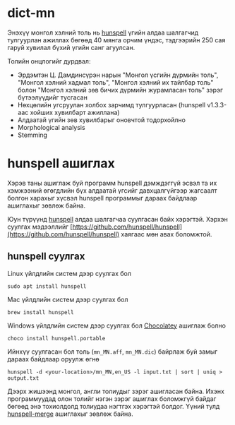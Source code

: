 # dict-mn

Энэхүү монгол хэлний толь нь [hunspell](http://hunspell.github.io) үгийн алдаа шалгагчид тулгуурлан ажиллах бөгөөд 40 мянга орчим үндэс, тэдгээрийн 250 сая гаруй хувилал бүхий үгийн санг агуулсан.

Толийн онцлогийг дурдвал:

-   Эрдэмтэн Ц. Дамдинсүрэн нарын "Монгол үсгийн дүрмийн толь", "Монгол хэлний хадмал толь", "Монгол хэлний их тайлбар толь" болон "Монгол хэлний зөв бичих дүрмийн журамласан толь" зэрэг бүтээлүүдийг тусгасан
-   Нөхцөлийн угсруулан холбох зарчимд тулгуурласан (hunspell v1.3.3-аас хойших хувилбарт ажиллана)
-   Алдаатай үгийн зөв хувилбарыг оновчтой тодорхойлно
-   Morphological analysis
-   Stemming

# hunspell ашиглах

Хэрэв таны ашиглаж буй программ hunspell дэмждэггүй эсвэл та их хэмжээний өгөгдлийн бүх алдаатай үгсийг давхцалгүйгээр жагсаалт болгон харахыг хүсвэл hunspell программыг дараах байдлаар ашиглахыг зөвлөж байна.

Юун түрүүнд [hunspell](https://github.com/hunspell/hunspell) алдаа шалгагчаа суулгасан байх хэрэгтэй. Хэрхэн суулгах мэдээллийг [https://github.com/hunspell/hunspell](https://github.com/hunspell/hunspell) хаягаас мөн авах боломжтой.

## hunspell суулгах

Linux үйлдлийн систем дээр суулгах бол

```
sudo apt install hunspell
```

Mac үйлдлийн систем дээр суулгах бол

```
brew install hunspell
```

Windows үйлдлийн систем дээр суулгах бол [Chocolatey](https://chocolatey.org) ашиглаж болно

```
choco install hunspell.portable
```

Ийнхүү суулгасан бол толь (`mn_MN.aff`, `mn_MN.dic`) байрлаж буй замыг дараах байдлаар оруулж өгнө

```
hunspell -d <your-location>/mn_MN,en_US -l input.txt | sort | uniq > output.txt
```

Дээрх жишээнд монгол, англи толиудыг зэрэг ашигласан байна. Ихэнх программуудад олон толийг нэгэн зэрэг ашиглах боломжгүй байдаг бөгөөд энэ тохиолдолд толиудаа нэгтгэх хэрэгтэй болдог. Үүний тулд [hunspell-merge](https://github.com/arty-name/hunspell-merge) ашиглахыг зөвлөж байна.
